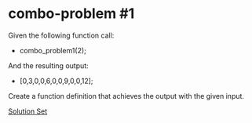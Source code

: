 # combo-problem #1

Given the following function call:
- combo_problem1(2);

And the resulting output:
- [0,3,0,0,6,0,0,9,0,0,12];

Create a function definition that achieves the output with the given input. 

<a href="http://jsbin.com/jifawu/edit?html,js,output" target="_blank">Solution Set</a>


